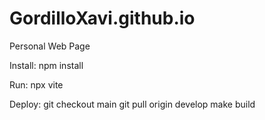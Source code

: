 # GordilloXavi.github.io
Personal Web Page


Install: 
npm install

Run: 
npx vite

Deploy: 
git checkout main
git pull origin develop
make build
